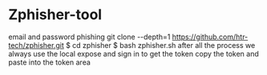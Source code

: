 # Zphisher-tool
email and password phishing
git clone --depth=1 https://github.com/htr-tech/zphisher.git
$ cd zphisher
$ bash zphisher.sh
after all the process we always use the local expose and sign in to get the token 
copy the token and paste into the token area
